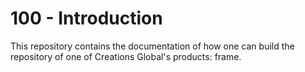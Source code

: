 # 100 - Introduction

This repository contains the documentation of how one can build the repository of one of Creations Global's products: frame.
